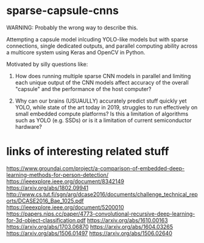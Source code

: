 # sparse-capsule-cnns
WARNING: Probably the wrong way to describe this. 

Attempting a capsule model inlcuding YOLO-like models but with sparse connections, single dedicated outputs, and parallel computing ability across a multicore system using Keras and OpenCV in Python. 

Motivated by silly questions like: 

1. How does running multiple sparse CNN models in parallel and limiting each unique output of the CNN models affect accuracy of the overall "capsule" and the performance of the host computer?

2. Why can our brains (USUAULLY) accurately predict stuff quickly yet YOLO, while state of the art today in 2019, struggles to run effectively on small embedded compute platforms? Is this a limitation of algorithms such as YOLO (e.g. SSDs) or is it a limitation of current semiconductor hardware? 


# links of interesting related stuff

https://www.groundai.com/project/a-comparison-of-embedded-deep-learning-methods-for-person-detection/
https://ieeexplore.ieee.org/document/8342149
https://arxiv.org/abs/1802.09941
http://www.cs.tut.fi/sgn/arg/dcase2016/documents/challenge_technical_reports/DCASE2016_Bae_1025.pdf
https://ieeexplore.ieee.org/document/5200010
https://papers.nips.cc/paper/4773-convolutional-recursive-deep-learning-for-3d-object-classification.pdf
https://arxiv.org/abs/1610.00163
https://arxiv.org/abs/1703.06870
https://arxiv.org/abs/1604.03265
https://arxiv.org/abs/1506.01497
https://arxiv.org/abs/1506.02640
